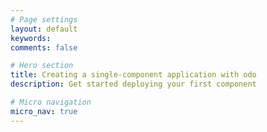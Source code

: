```yaml
---
# Page settings
layout: default
keywords:
comments: false

# Hero section
title: Creating a single-component application with odo
description: Get started deploying your first component

# Micro navigation
micro_nav: true
---
```

